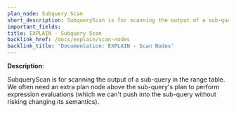 ```yaml
---
plan_node: Subquery Scan
short_description: SubqueryScan is for scanning the output of a sub-query in the range table. We often need an extra plan node above the sub-query's plan to perform expression evaluations (which we can't push into the sub-query without risking changing its semantics).
important_fields:
title: EXPLAIN - Subquery Scan
backlink_href: /docs/explain/scan-nodes
backlink_title: 'Documentation: EXPLAIN - Scan Nodes'
---
```


**Description**:

SubqueryScan is for scanning the output of a sub-query in the range table. We often need an extra plan node above the sub-query's plan to perform expression evaluations (which we can't push into the sub-query without risking changing its semantics).